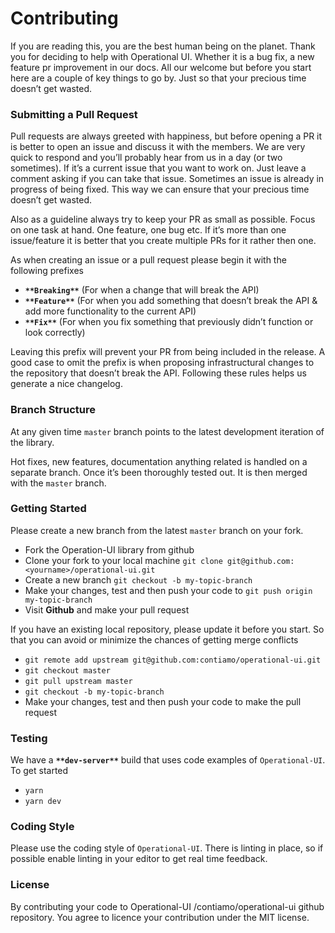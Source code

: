 # Contributing

If you are reading this, you are the best human being on the planet. Thank you for deciding to help with Operational UI. Whether it is a bug fix, a new feature pr improvement in our docs. All our welcome but before you start here are a couple of key things to go by. Just so that your precious time doesn’t get wasted.

### Submitting a Pull Request

Pull requests are always greeted with happiness, but before opening a PR it is better to open an issue and discuss it with the members. We are very quick to respond and you’ll probably hear from us in a day (or two sometimes). If it’s a current issue that you want to work on. Just leave a comment asking if you can take that issue. Sometimes an issue is already in progress of being fixed. This way we can ensure that your precious time doesn’t get wasted.

Also as a guideline always try to keep your PR as small as possible. Focus on one task at hand. One feature, one bug etc. If it’s more than one issue/feature it is better that you create multiple PRs for it rather then one.

As when creating an issue or a pull request please begin it with the following prefixes

- **`**Breaking**`** (For when a change that will break the API)
- **`**Feature**`** (For when you add something that doesn’t break the API & add more functionality to the current API)
- **`**Fix**`** (For when you fix something that previously didn’t function or look correctly)

Leaving this prefix will prevent your PR from being included in the release. A good case to omit the prefix is when proposing infrastructural changes to the repository that doesn’t break the API. Following these rules helps us generate a nice changelog.

### Branch Structure

At any given time `master` branch points to the latest development iteration of the library.

Hot fixes, new features, documentation anything related is handled on a separate branch. Once it’s been thoroughly tested out. It is then merged with the `master` branch.

### Getting Started

Please create a new branch from the latest `master` branch on your fork.

- Fork the Operation-UI library from github
- Clone your fork to your local machine `git clone git@github.com:<yourname>/operational-ui.git`
- Create a new branch `git checkout -b my-topic-branch`
- Make your changes, test and then push your code to `git push origin my-topic-branch`
- Visit **Github** and make your pull request

If you have an existing local repository, please update it before you start. So that you can avoid or minimize the chances of getting merge conflicts

- `git remote add upstream git@github.com:contiamo/operational-ui.git`
- `git checkout master`
- `git pull upstream master`
- `git checkout -b my-topic-branch`
- Make your changes, test and then push your code to make the pull request

### Testing

We have a **`**dev-server**`** build that uses code examples of `Operational-UI`. To get started

- `yarn`
- `yarn dev`

### Coding Style

Please use the coding style of `Operational-UI`. There is linting in place, so if possible enable linting in your editor to get real time feedback.

### License

By contributing your code to Operational-UI /contiamo/operational-ui github repository. You agree to licence your contribution under the MIT license.
